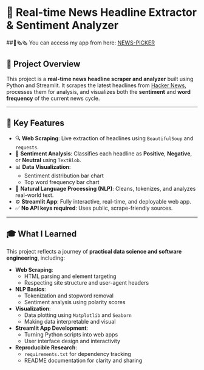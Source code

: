 # 📰 Real-time News Headline Extractor & Sentiment Analyzer

##📰🗞️🗞 You can access my app from here: [NEWS-PICKER](https://news-picker-9mkfn3alfvwfuw7jhbfazj.streamlit.app/)

## 🌟 Project Overview

This project is a **real-time news headline scraper and analyzer** built using Python and Streamlit. It scrapes the latest headlines from [Hacker News](https://news.ycombinator.com/), processes them for analysis, and visualizes both the **sentiment** and **word frequency** of the current news cycle.

---

## 🎯 Key Features

- 🔍 **Web Scraping**: Live extraction of headlines using `BeautifulSoup` and `requests`.
- 💬 **Sentiment Analysis**: Classifies each headline as **Positive**, **Negative**, or **Neutral** using `TextBlob`.
- 📊 **Data Visualization**:
  - Sentiment distribution bar chart
  - Top word frequency bar chart
- 🧠 **Natural Language Processing (NLP)**: Cleans, tokenizes, and analyzes real-world text.
- ⚙️ **Streamlit App**: Fully interactive, real-time, and deployable web app.
- ✅ **No API keys required**: Uses public, scrape-friendly sources.

---

## 🎓 What I Learned

This project reflects a journey of **practical data science and software engineering**, including:

- **Web Scraping**:
  - HTML parsing and element targeting
  - Respecting site structure and user-agent headers
- **NLP Basics**:
  - Tokenization and stopword removal
  - Sentiment analysis using polarity scores
- **Visualization**:
  - Data plotting using `Matplotlib` and `Seaborn`
  - Making data interpretable and visual
- **Streamlit App Development**:
  - Turning Python scripts into web apps
  - User interface design and interactivity
- **Reproducible Research**:
  - `requirements.txt` for dependency tracking
  - README documentation for clarity and sharing

